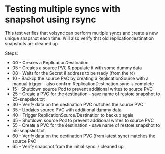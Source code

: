# Testing multiple syncs with snapshot using rsync

This test verifies that volsync can perform multiple syncs and
create a new unique snapshot each time.  Will also verify that
old replicationdestination snapshots are cleaned up.

Steps:

- 00 - Creates a ReplicationDestination
- 05 - Creates a source PVC & populate it with some dummy data
- 08 - Waits for the Secret & address to be ready (from the rd)
- 10 - Backup the source PVC by creating a ReplicationSource with a manual
  trigger - also confirm ReplicationDestination sync is complete
- 15 - Shutdown source Pod to prevent additional writes to source PVC
- 25 - Create a PVC for the destination - save name of restore snapshot to 25-snapshot.txt
- 30 - Verify data on the destination PVC matches the source PVC
- 35 - Updates source PVC with additional dummy data
- 40 - Trigger ReplicationSource/Destination to backup again
- 45 - Shutdown source Pod to prevent additional writes to source PVC
- 55 - Create a PVC for the destination - save name of restore snapshot to 55-snapshot.txt
- 60 - Verify data on the destination PVC (from latest sync) matches the source PVC
- 65 - Verify snapshot from the initial sync is cleaned up
